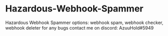 # Hazardous-Webhook-Spammer
Hazardous Webhook Spammer options: webhook spam, webhook checker, webhook deleter
for any bugs contact me on discord: AzuuHold#5949

